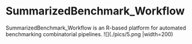 # SummarizedBenchmark_Workflow

SummarizedBenchmark_Workflow is an R-based platform for automated benchmarking combinatorial pipelines.
![](./pics/5.png |width=200)
